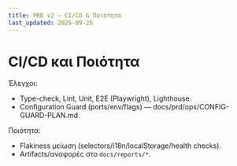 ```yaml
---
title: PRD v2 — CI/CD & Ποιότητα
last_updated: 2025-09-25
---
```


# CI/CD και Ποιότητα

Έλεγχοι:
- Type-check, Lint, Unit, E2E (Playwright), Lighthouse.
- Configuration Guard (ports/env/flags) — docs/prd/ops/CONFIG-GUARD-PLAN.md.

Ποιότητα:
- Flakiness μείωση (selectors/i18n/localStorage/health checks).
- Artifacts/αναφορές στο `docs/reports/*`.

